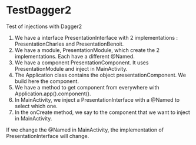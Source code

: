 # TestDagger2
Test of injections with Dagger2

1) We have a interface PresentationInterface with 2 implementations : PresentationCharles and PresentationBenoit.
2) We have a module, PresentationModule, which create the 2 implementations. Each have a different @Named.
3) We have a component PresentationComponent. It uses PresentationModule and inject in MainActivity.
4) The Application class contains the object presentationComponent. We build here the component.
5) We have a method to get component from everywhere with Application.app().component().
6) In MainActivity, we inject a PresentationInterface with a @Named to select which one.
7) In the onCreate method, we say to the component that we want to inject in MainActivity.

If we change the @Named in MainActivity, the implementation of PresentationInterface will change.
